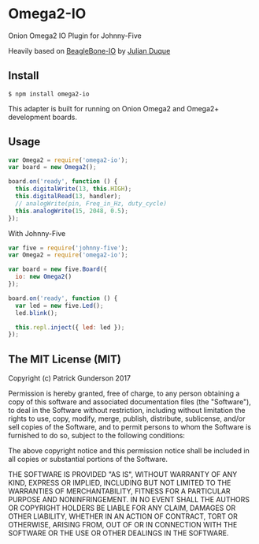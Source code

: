 # Omega2-IO
Onion Omega2 IO Plugin for Johnny-Five

Heavily based on [BeagleBone-IO](https://github.com/julianduque/beaglebone-io) by [Julian Duque](https://github.com/julianduque)

## Install

```
$ npm install omega2-io
```

This adapter is built for running on Onion Omega2 and Omega2+ development boards.

## Usage

``` js
var Omega2 = require('omega2-io');
var board = new Omega2();

board.on('ready', function () {
  this.digitalWrite(13, this.HIGH);
  this.digitalRead(13, handler);
  // analogWrite(pin, Freq_in_Hz, duty_cycle)
  this.analogWrite(15, 2048, 0.5);
});

```

With Johnny-Five
``` js
var five = require('johnny-five');
var Omega2 = require('omega2-io');

var board = new five.Board({
  io: new Omega2()
});

board.on('ready', function () {
  var led = new five.Led();
  led.blink();

  this.repl.inject({ led: led });
});
```

## The MIT License (MIT)

Copyright (c) Patrick Gunderson 2017

Permission is hereby granted, free of charge, to any person obtaining a copy
of this software and associated documentation files (the "Software"), to deal
in the Software without restriction, including without limitation the rights
to use, copy, modify, merge, publish, distribute, sublicense, and/or sell
copies of the Software, and to permit persons to whom the Software is
furnished to do so, subject to the following conditions:

The above copyright notice and this permission notice shall be included in
all copies or substantial portions of the Software.

THE SOFTWARE IS PROVIDED "AS IS", WITHOUT WARRANTY OF ANY KIND, EXPRESS OR
IMPLIED, INCLUDING BUT NOT LIMITED TO THE WARRANTIES OF MERCHANTABILITY,
FITNESS FOR A PARTICULAR PURPOSE AND NONINFRINGEMENT. IN NO EVENT SHALL THE
AUTHORS OR COPYRIGHT HOLDERS BE LIABLE FOR ANY CLAIM, DAMAGES OR OTHER
LIABILITY, WHETHER IN AN ACTION OF CONTRACT, TORT OR OTHERWISE, ARISING FROM,
OUT OF OR IN CONNECTION WITH THE SOFTWARE OR THE USE OR OTHER DEALINGS IN
THE SOFTWARE.
